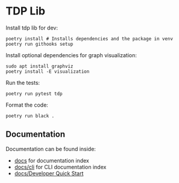 # TDP Lib

Install tdp lib for dev:
```
poetry install # Installs dependencies and the package in venv
poetry run githooks setup
```

Install optional dependencies for graph visualization:
```
sudo apt install graphviz
poetry install -E visualization
```

Run the tests:
```
poetry run pytest tdp
```

Format the code:
```
poetry run black .
```

## Documentation

Documentation can be found inside:

* [docs](docs/index.md) for documentation index
* [docs/cli](docs/cli/index.md) for CLI documentation index
* [docs/Developer Quick Start](docs/cli/developer_quick_start.md)

